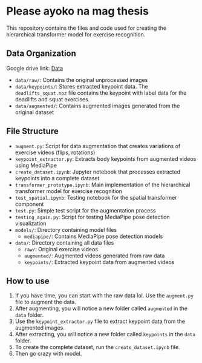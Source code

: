 # Please ayoko na mag thesis
This repository contains the files and code used for creating the hierarchical transformer model for exercise recognition.

## Data Organization

Google drive link: [Data](https://drive.google.com/drive/folders/1clWxd97NM0EExJJRppgwfDhhTDBVFVX8?usp=sharing)

- `data/raw/`: Contains the original unprocessed images
- `data/keypoints/`: Stores extracted keypoint data. The `deadlifts_squat.npz` file contains the keypoint with label data for the deadlifts and squat exercises.
- `data/augmented/`: Contains augmented images generated from the original dataset

## File Structure
- `augment.py`: Script for data augmentation that creates variations of exercise videos (flips, rotations)
- `keypoint_extractor.py`: Extracts body keypoints from augmented videos using MediaPipe
- `create_dataset.ipynb`: Jupyter notebook that processes extracted keypoints into a complete dataset
- `transformer_prototype.ipynb`: Main implementation of the hierarchical transformer model for exercise recognition
- `test_spatial.ipynb`: Testing notebook for the spatial transformer component
- `test.py`: Simple test script for the augmentation process
- `testing_again.py`: Script for testing MediaPipe pose detection visualization
- `models/`: Directory containing model files
  - `mediapipe/`: Contains MediaPipe pose detection models
- `data/`: Directory containing all data files
  - `raw/`: Original exercise videos
  - `augmented/`: Augmented videos generated from raw data
  - `keypoints/`: Extracted keypoint data from augmented videos

## How to use
1. If you have time, you can start with the raw data lol. Use the `augment.py` file to augment the data.
2. After augmenting, you will notice a new folder called `augmented` in the `data` folder.
3. Use the `keypoint_extractor.py` file to extract keypoint data from the augmented images.
4. After extracting, you will notice a new folder called `keypoints` in the `data` folder.
5. To create the complete dataset, run the `create_dataset.ipynb` file.
6. Then go crazy with model.